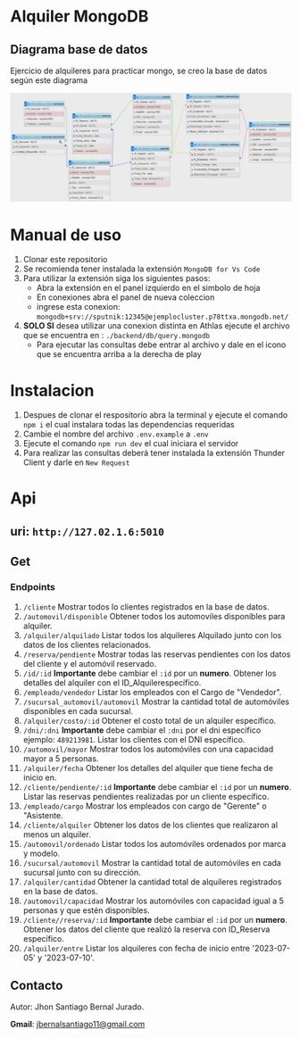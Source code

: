 # Alquiler MongoDB
## Diagrama base de datos
Ejercicio de alquileres para practicar mongo, se creo la base de datos según este diagrama

<img src="./backend/assets/diagramaGuia.png">

# Manual de uso
1. Clonar este repositorio
2. Se recomienda tener instalada la extensión `MongoDB for Vs Code`
3. Para utilizar la extensión siga los siguientes pasos:
    - Abra la extensión en el panel izquierdo en el simbolo de hoja
    - En conexiones abra el panel de nueva coleccion
    - ingrese esta conexion: `mongodb+srv://sputnik:12345@ejemplocluster.p78ttxa.mongodb.net/`
4. **SOLO SI** desea utilizar una conexion distinta en Athlas ejecute el archivo que se encuentra en : `./backend/db/query.mongodb`
    - Para ejecutar las consultas debe entrar al archivo y dale en el icono que se encuentra arriba a la derecha de play

# Instalacion
1. Despues de clonar el respositorio abra la terminal y ejecute el comando `npm i` el cual instalara todas las dependencias requeridas
2. Cambie el nombre del archivo `.env.example` a `.env`
3. Ejecute el comando `npm run dev` el cual iniciara el servidor
4. Para realizar las consultas deberá tener instalada la extensión Thunder Client y darle en `New Request`
# Api
## **uri**: `http://127.02.1.6:5010`
## Get
### Endpoints
1. `/cliente` Mostrar todos lo clientes registrados en la base de datos.
2. `/automovil/disponible` Obtener todos los automoviles disponibles para alquiler.
3. `/alquiler/alquilado` Listar todos los alquileres Alquilado junto con los datos de los clientes relacionados.
4. `/reserva/pendiente` Mostrar todas las reservas pendientes con los datos del cliente y el automóvil reservado.
5. `/id/:id` **Importante** debe cambiar el `:id` por un **numero**. Obtener los detalles del alquiler con el ID_Alquilerespecífico.
6. `/empleado/vendedor` Listar los empleados con el Cargo de "Vendedor".
7. `/sucursal_automovil/automovil` Mostrar la cantidad total de automóviles disponibles en cada sucursal.
8. `/alquiler/costo/:id` Obtener el costo total de un alquiler específico.
9. `/dni/:dni` **Importante** debe cambiar el `:dni` por el dni especifico ejemplo: `489213981`. Listar los clientes con el DNI específico.
10. `/automovil/mayor` Mostrar todos los automóviles con una capacidad mayor a 5 personas.
11. `/alquiler/fecha` Obtener los detalles del alquiler que tiene fecha de inicio en.
12. `/cliente/pendiente/:id` **Importante** debe cambiar el `:id` por un **numero**. Listar las reservas pendientes realizadas por un cliente específico.
13. `/empleado/cargo` Mostrar los empleados con cargo de "Gerente" o "Asistente.
14. `/cliente/alquiler` Obtener los datos de los clientes que realizaron al menos un alquiler.
15. `/automovil/ordenado` Listar todos los automóviles ordenados por marca y modelo.
16. `/sucursal/automovil` Mostrar la cantidad total de automóviles en cada sucursal junto con su dirección.
17. `/alquiler/cantidad` Obtener la cantidad total de alquileres registrados en la base de datos. 
18. `/automovil/capacidad` Mostrar los automóviles con capacidad igual a 5 personas y que estén disponibles.
19. `/cliente//reserva/:id` **Importante** debe cambiar el `:id` por un **numero**. Obtener los datos del cliente que realizó la reserva con ID_Reserva específico.
20. `/alquiler/entre` Listar los alquileres con fecha de inicio entre '2023-07-05' y '2023-07-10'.
## Contacto
Autor: Jhon Santiago Bernal Jurado.


**Gmail**: jbernalsantiago11@gmail.com